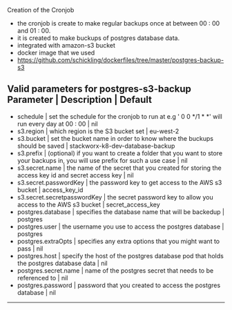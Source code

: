 Creation of the Cronjob
- the cronjob is create to make regular backups once at between 00 : 00 and 01 : 00.
- it is created to make buckups of postgres database data.
- integrated with amazon-s3 bucket
- docker image that we used
- https://github.com/schickling/dockerfiles/tree/master/postgres-backup-s3

Valid parameters for postgres-s3-backup
Parameter                     | Description                                                                                                                | Default
---------------------------------------------------------------------------------------------------------------------------------------------------------------------------------------------
- schedule                     | set the schedule for the cronjob to run at e.g ' 0 0 */1 * *' will run every day at 00 : 00                               | nil
- s3.region                    | which region is the S3 bucket set                                                                                         | eu-west-2
- s3.bucket                    | set the bucket name in order to know where the buckups should be saved                                                    | stackworx-k8-dev-database-backup
- s3.prefix                    | (optional) if you want to create a folder that you want to store your backups in, you will use prefix for such a use case | nil
- s3.secret.name               | the name of the secret that you created for storing the access key id and secret access key                               | nil
- s3.secret.passwordKey        | the password key to get access to the AWS s3 bucket                                                                       | access_key_id
- s3.secret.secretpasswordKey  | the secret password key to allow you access to the AWS s3 bucket                                                          | secret_access_key
- postgres.database            | specifies the database name that will be backedup                                                                         | postgres   
- postgres.user                | the username you use to access the postgres database                                                                      | postgres
- postgres.extraOpts           | specifies any extra options that you might want to pass                                                                   | nil
- postgres.host                | specify the host of the postgres database pod that holds the postgres database data                                       | nil 
- postgres.secret.name         | name of the postgres secret that needs to be referenced to                                                                | nil  
- postgres.password            | password that you created to access the postgres database                                                                 | nil  
-----------------------------------------------------------------------------------------------------------------------------------------------------------------------------------------------